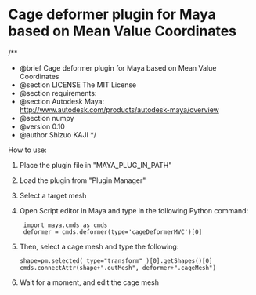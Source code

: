 Cage deformer plugin for Maya based on Mean Value Coordinates
=============
/**
 * @brief Cage deformer plugin for Maya based on Mean Value Coordinates
 * @section LICENSE The MIT License
 * @section requirements: 
 * @section Autodesk Maya: http://www.autodesk.com/products/autodesk-maya/overview
 * @section numpy
 * @version 0.10
 * @author Shizuo KAJI
 */

How to use:
1. Place the plugin file in "MAYA_PLUG_IN_PATH"
2. Load the plugin from "Plugin Manager"
3. Select a target mesh
4. Open Script editor in Maya and type in the following Python command:

        import maya.cmds as cmds
        deformer = cmds.deformer(type='cageDeformerMVC')[0]

5. Then, select a cage mesh and type the following:

       shape=pm.selected( type="transform" )[0].getShapes()[0]
       cmds.connectAttr(shape+".outMesh", deformer+".cageMesh")

6. Wait for a moment, and edit the cage mesh
